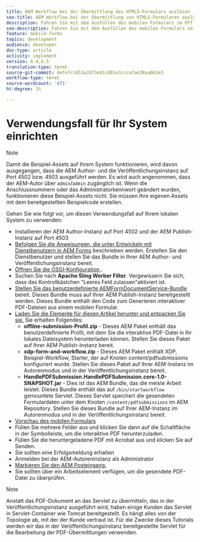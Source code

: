 ```yaml
---
title: AEM Workflow bei der Übermittlung des HTML5-Formulars auslösen
seo-title: AEM Workflow bei der Übermittlung von HTML5-Formularen auslösen
description: Fahren Sie mit dem Ausfüllen des mobilen Formulars im Offlinemodus fort und senden Sie ein mobiles Formular, um AEM Workflow auszulösen
seo-description: Fahren Sie mit dem Ausfüllen des mobilen Formulars im Offlinemodus fort und senden Sie ein mobiles Formular, um AEM Workflow auszulösen
feature: mobile-forms
topics: development
audience: developer
doc-type: article
activity: implement
version: 6.4,6.5
translation-type: tm+mt
source-git-commit: defefc1451e2873e81cd81e3cccafa438aa062e3
workflow-type: tm+mt
source-wordcount: '471'
ht-degree: 1%

---
```



# Verwendungsfall für Ihr System einrichten

>[!NOTE]
>
>Damit die Beispiel-Assets auf Ihrem System funktionieren, wird davon ausgegangen, dass die AEM Author- und die Veröffentlichungsinstanz auf Port 4502 bzw. 4503 ausgeführt werden. Es wird auch angenommen, dass der AEM-Autor über `admin`/`admin` zugänglich ist. Wenn die Anschlussnummern oder das Administratorkennwort geändert wurden, funktionieren diese Beispiel-Assets nicht. Sie müssen Ihre eigenen Assets mit dem bereitgestellten Beispielcode erstellen.

Gehen Sie wie folgt vor, um diesen Verwendungsfall auf Ihrem lokalen System zu verwenden:

* Installieren der AEM Author-Instanz auf Port 4502 und der AEM Publish-Instanz auf Port 4503
* [Befolgen Sie die Anweisungen, die unter Entwickeln mit Dienstbenutzern in AEM Forms](https://docs.adobe.com/content/help/en/experience-manager-learn/forms/adaptive-forms/service-user-tutorial-develop.html) beschrieben werden. Erstellen Sie den Dienstbenutzer und stellen Sie das Bundle in Ihrer AEM Author- und Veröffentlichungsinstanz bereit.
* [Öffnen Sie die OSGI-Konfiguration  ](http://localhost:4503/system/console/configMgr).
* Suchen Sie nach **Apache Sling Werber Filter**. Vergewissern Sie sich, dass das Kontrollkästchen &quot;Leeres Feld zulassen&quot;aktiviert ist.
* [Stellen Sie das benutzerdefinierte AEMFormDocumentService-Bundle](/help/forms/assets/common-osgi-bundles/AEMFormsDocumentServices.core-1.0-SNAPSHOT.jar) bereit. Dieses Bundle muss auf Ihrer AEM Publish-Instanz bereitgestellt werden. Dieses Bundle enthält den Code zum Generieren interaktiver PDF-Dateien aus einem mobilen Formular.
* [Laden Sie die Elemente für diesen Artikel herunter und entpacken Sie sie.](assets/offline-pdf-submission-assets.zip) Sie erhalten Folgendes:
   * **offline-submission-Profil.zip**  - Dieses AEM Paket enthält das benutzerdefinierte Profil, mit dem Sie die interaktive PDF-Datei in Ihr lokales Dateisystem herunterladen können. Stellen Sie dieses Paket auf Ihrer AEM Publish-Instanz bereit.
   * **xdp-form-and-workflow.zip**  - Dieses AEM Paket enthält XDP, Beispiel-Workflow, Starter, der auf Knoten content/pdfsubmissions konfiguriert wurde. Stellen Sie dieses Paket auf Ihrer AEM-Instanz im Autorenmodus und in der Veröffentlichungsinstanz bereit.
   * **HandlePDFSubmission.HandlePDFSubmission.core-1.0-SNAPSHOT.jar**  - Dies ist das AEM Bundle, das die meiste Arbeit leistet. Dieses Bundle enthält das auf `/bin/startworkflow` gemountete Servlet. Dieses Servlet speichert die gesendeten Formulardaten unter dem Knoten `/content/pdfsubmissions` im AEM Repository. Stellen Sie dieses Bundle auf Ihrer AEM-Instanz im Autorenmodus und in der Veröffentlichungsinstanz bereit.
* [Vorschau des mobilen Formulars](http://localhost:4503/content/dam/formsanddocuments/testsubmision.xdp/jcr:content)
* Füllen Sie mehrere Felder aus und klicken Sie dann auf die Schaltfläche in der Symbolleiste, um die interaktive PDF herunterzuladen.
* Füllen Sie die heruntergeladene PDF mit Acrobat aus und klicken Sie auf Senden.
* Sie sollten eine Erfolgsmeldung erhalten
* Anmelden bei der AEM-Autoreninstanz als Administrator
* [Markieren Sie den AEM Posteingang.](http://localhost:4502/aem/inbox)
* Sie sollten über ein Arbeitselement verfügen, um die gesendete PDF-Datei zu überprüfen.

>[!NOTE]
>
>Anstatt das PDF-Dokument an das Servlet zu übermitteln, das in der Veröffentlichungsinstanz ausgeführt wird, haben einige Kunden das Servlet in Servlet-Container wie Tomcat bereitgestellt. Es hängt alles von der Topologie ab, mit der der Kunde vertraut ist. Für die Zwecke dieses Tutorials werden wir das in der Veröffentlichungsinstanz bereitgestellte Servlet für die Bearbeitung der PDF-Übermittlungen verwenden.

